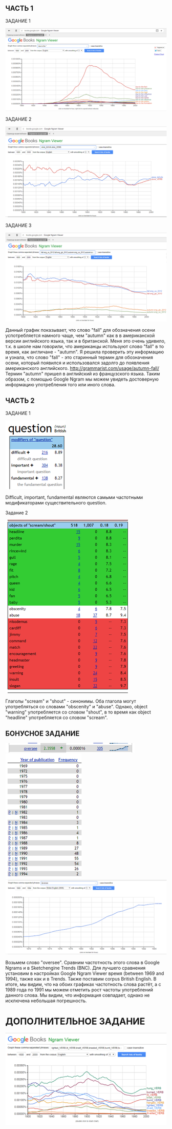 ## ЧАСТЬ 1

ЗАДАНИЕ 1

![](https://github.com/whydid/hw6/blob/master/2018-04-06_13-27-03.png)

ЗАДАНИЕ 2

![](https://github.com/whydid/hw6/blob/master/2.png)

ЗАДАНИЕ 3

![](https://github.com/whydid/hw6/blob/master/3.png)

Данный график показывает, что слово "fall" для обозначения осени успотребляется намного чаще, чем "autumn" как в в американской версии английского языка, так и в британской. Меня это очень удивило, т.к. в школе нам говорили, что американцы истользуют слово "fall" в то время, как англичане - "autumn". Я решила проверить эту информацию и узнала, что слово "fall" - это старинный термин для обозначения осени, который появился и использовался задолго до появления американского английского. <http://grammarist.com/usage/autumn-fall/> Термин "autumn" пришел в английский из французского языка. Таким образом, с помощью Google Ngram мы можем увидеть достоверную информацию употребления того или иного слова. 

## ЧАСТЬ 2

ЗАДАНИЕ 1

![](https://github.com/whydid/hw6/blob/master/4..png)

Difficult, important, fundamental являются самыми частотными модификаторами существительного question. 

Задание 2

![](https://github.com/whydid/hw6/blob/master/5.png)

Глаголы "scream" и "shout" - синонимы. Оба глагола могут употребляться со словами "obscenity" и "abuse". Однако, object "warning" употребляется со словом "shout", в то время как object "headline" употребляется со словом "scream".

## БОНУСНОЕ ЗАДАНИЕ

![](https://github.com/whydid/hw6/blob/master/6.png)
![](https://github.com/whydid/hw6/blob/master/7.png)
![](https://github.com/whydid/hw6/blob/master/8..png)

Возьмем слово "oversee". Сравним частотность этого слова в Google Ngrams и в Sketchengine Trends (BNC). Для лучшего сравнения установим в настройках Google Ngram Viewer время (between 1969 and 1994), также как и в Trends. Также поставим corpus British English. В итоге, мы видим, что на обоих графиках частотность слова растёт, а с 1989 года по 1991 мы можем отметить рост частоты употреблений данного слова. Мы видим, что информация совпадает, однако не исключена небольшая погрешность.

# ДОПОЛНИТЕЛЬНОЕ ЗАДАНИЕ
![](https://github.com/whydid/hw6/blob/master/%D0%93%D0%9B%D0%90%D0%93%D0%9E%D0%9B%D0%AB.png)
